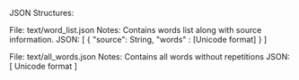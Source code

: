 JSON Structures:

File: text/word_list.json
Notes: Contains words list along with source information.
JSON: 
[
	{
		"source": String,
		"words" : [Unicode format]
	}
]

File: text/all_words.json
Notes: Contains all words without repetitions
JSON:
[
    Unicode format
]

